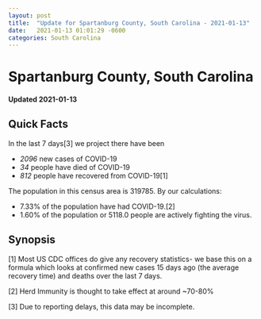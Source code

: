 ```yaml
---
layout: post
title:  "Update for Spartanburg County, South Carolina - 2021-01-13"
date:   2021-01-13 01:01:29 -0600
categories: South Carolina
---
```


# Spartanburg County, South Carolina
#### Updated 2021-01-13

## Quick Facts

In the last 7 days[3] we project there have been
- *2096* new cases of COVID-19
- *34* people have died of COVID-19
- *812* people have recovered from COVID-19[1]

The population in this census area is 319785. By our calculations:
- 7.33% of the population have had COVID-19.[2]
- 1.60% of the population or 5118.0 people are actively fighting the virus.

## Synopsis




[1] Most US CDC offices do give any recovery statistics- we base this on a formula which looks at confirmed new cases
15 days ago (the average recovery time) and deaths over the last 7 days.

[2] Herd Immunity is thought to take effect at around ~70-80%

[3] Due to reporting delays, this data may be incomplete.
 
    